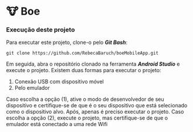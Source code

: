 # 🐮 Boe

### Execução deste projeto
Para executar este projeto, clone-o pelo <strong><em>Git Bash</em></strong>:
```
git clone https://github.com/RebecaBaruch/boeMobileApp.git
```
Em seguida, abra o repositório clonado na ferramenta <strong><em>Android Studio</em></strong> e execute o projeto. Existem duas formas para executar o projeto:
<ol>
 <li>Conexão USB com dispositivo móvel</li>
 <li>Pelo emulador</li>
</ol>
Caso escolha a opção (1), ative o modo de desenvolvedor de seu dispositivo e certifique-se de que é o seu dispositivo que está selecionado como o dispositivo alvo. Após, apenas é preciso executar o projeto.
Caso escolha a opção (2), execute o projeto, mas certifique-se de que o emulador está conectado a uma rede Wifi
